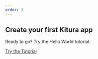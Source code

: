```yaml
---
order: 2
---
```


## Create your first Kitura app  

Ready to go? Try the Hello World tutorial.

[Try the Tutorial](/docs/getting-started/hello-world)
